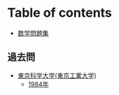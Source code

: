 # Table of contents

* [数学問題集](README.md)

## 過去問 <a href="#past-exam" id="past-exam"></a>

* [東京科学大学(東京工業大学)](past-exam/titech/README.md)
  * [1984年](past-exam/titech/1984-nian.md)
